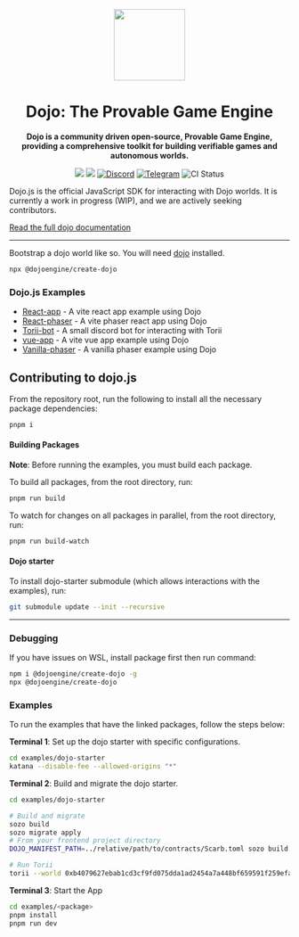 <div align="center">
  <img src="./media/dojo-mark-full-dark.svg" height="128">
  <h1>Dojo: The Provable Game Engine</h1>
  <p><strong>Dojo is a community driven open-source, Provable Game Engine, providing a comprehensive toolkit for building verifiable games and autonomous worlds.</strong></p>
  <a href="https://twitter.com/dojostarknet"><img src="https://img.shields.io/twitter/follow/dojostarknet?style=social"/></a>
  <a href="https://github.com/dojoengine/dojo"><img src="https://img.shields.io/github/stars/dojoengine/dojo?style=social"/></a>
  <a href="https://discord.gg/PwDa2mKhR4"><img src="https://img.shields.io/badge/join-discord-blue?logo=discord&logoColor=white" alt="Discord"></a>
  <a href="https://t.me/dojoengine"><img src="https://img.shields.io/badge/join-telegram-blue?logo=telegram" alt="Telegram"></a>
  <img src="https://img.shields.io/github/actions/workflow/status/dojoengine/dojo/ci.yml?branch=main" alt="CI Status">
</div>

</div>

Dojo.js is the official JavaScript SDK for interacting with Dojo worlds. It is currently a work in progress (WIP), and we are actively seeking contributors.

[Read the full dojo documentation](https://book.dojoengine.org)

---

Bootstrap a dojo world like so. You will need [dojo](https://github.com/dojoengine/dojo) installed.

```bash
npx @dojoengine/create-dojo
```

### Dojo.js Examples

-   [React-app](./examples/clients/react/react-app) - A vite react app example using Dojo
-   [React-phaser](./examples/clients/react/react-phaser-example) - A vite phaser react app using Dojo
-   [Torii-bot](./examples/clients/node/torii-bot) - A small discord bot for interacting with Torii
-   [vue-app](./examples/clients/vue/vue-app) - A vite vue app example using Dojo
-   [Vanilla-phaser](./examples/clients/vanilla/phaser) - A vanilla phaser example using Dojo

## Contributing to dojo.js

From the repository root, run the following to install all the necessary package dependencies:

```bash
pnpm i
```

#### Building Packages

**Note**: Before running the examples, you must build each package.

To build all packages, from the root directory, run:

```bash
pnpm run build
```

To watch for changes on all packages in parallel, from the root directory, run:

```bash
pnpm run build-watch
```

#### Dojo starter

To install dojo-starter submodule (which allows interactions with the examples), run:

```bash
git submodule update --init --recursive
```

---

### Debugging

If you have issues on WSL, install package first then run command:

```bash
npm i @dojoengine/create-dojo -g
npx @dojoengine/create-dojo
```

### Examples

To run the examples that have the linked packages, follow the steps below:

**Terminal 1**: Set up the dojo starter with specific configurations.

```bash
cd examples/dojo-starter
katana --disable-fee --allowed-origins "*"
```

**Terminal 2**: Build and migrate the dojo starter.

```bash
cd examples/dojo-starter

# Build and migrate
sozo build
sozo migrate apply
# From your frontend project directory
DOJO_MANIFEST_PATH=../relative/path/to/contracts/Scarb.toml sozo build --typescript --bindings-output=./dojo/gen

# Run Torii
torii --world 0xb4079627ebab1cd3cf9fd075dda1ad2454a7a448bf659591f259efa2519b18 --allowed-origins "*"
```

**Terminal 3**: Start the App

```bash
cd examples/<package>
pnpm install
pnpm run dev
```
